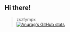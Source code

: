 ## Hi there! 
> zszfympx  
[![Anurag's GitHub stats](https://github-readme-stats.vercel.app/api?username=zszfympx)](https://github.com/anuraghazra/github-readme-stats)
